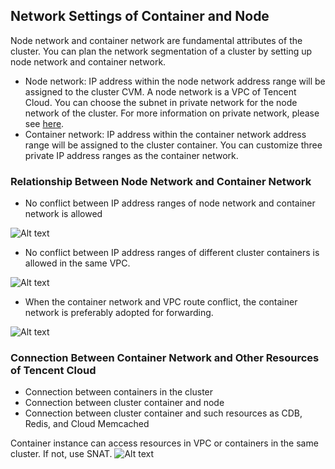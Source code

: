 ## Network Settings of Container and Node

Node network and container network are fundamental attributes of the cluster. You can plan the network segmentation of a cluster by setting up node network and container network.

- Node network: IP address within the node network address range will be assigned to the cluster CVM. A node network is a VPC of Tencent Cloud. You can choose the subnet in private network for the node network of the cluster. For more information on private network, please see [here](https://www.qcloud.com/document/product/215/4927).
- Container network: IP address within the container network address range will be assigned to the cluster container. You can customize three private IP address ranges as the container network.

### Relationship Between Node Network and Container Network

- No conflict between IP address ranges of node network and container network is allowed

![Alt text](https://mc.qcloudimg.com/static/img/5203063dbc974a10c88e359e2d0001e7/%7BE7F54078-0576-4F44-A0B7-F54A087C7B1D%7D.png)

- No conflict between IP address ranges of different cluster containers is allowed in the same VPC.

![Alt text](https://mc.qcloudimg.com/static/img/b981fb679ef28fc6f380d133748b5727/%7BBD3BDC73-D210-4919-8F01-A04D4D6A7963%7D.png)

 - When the container network and VPC route conflict, the container network is preferably adopted for forwarding.

![Alt text](https://mc.qcloudimg.com/static/img/e16d6102276c066147ba195a9662cbbb/%7BF9702455-675D-4592-B554-CB9BFFF47B4C%7D.png)
### Connection Between Container Network and Other Resources of Tencent Cloud
- Connection between containers in the cluster
- Connection between cluster container and node
- Connection between cluster container and such resources as CDB, Redis, and Cloud Memcached


Container instance can access resources in VPC or containers in the same cluster. If not, use SNAT.
![Alt text](https://mc.qcloudimg.com/static/img/4c0acc784a1d1442432f0100164164fb/%7BE2DCADA4-CCAF-4C81-8CD1-C51EF086978C%7D.png)

